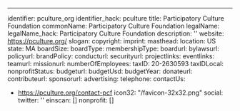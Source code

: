 ---
identifier: pculture_org
identifier_hack: pculture
title: Participatory Culture Foundation
commonName: Participatory Culture Foundation
legalName:
legalName_hack: Participatory Culture Foundation
description: ''
website: https://pculture.org/
slogan:
copyright:
imprint:
masthead:
location: US
state: MA
boardSize:
boardType:
membershipType:
boardurl:
bylawsurl:
policyurl:
brandPolicy:
conducturl:
securityurl:
projectlinks:
eventlinks:
teamurl:
missionurl:
numberOfEmployees:
taxID: 20-2630593
taxIDLocal:
nonprofitStatus:
budgeturl:
budgetUsd:
budgetYear:
donateurl:
contributeurl:
sponsorurl:
advertising:
telephone:
contactUs:
- https://pculture.org/contact-pcf
icon32: "/favicon-32x32.png"
social:
  twitter: ''
einscan: []
nonprofit: []
